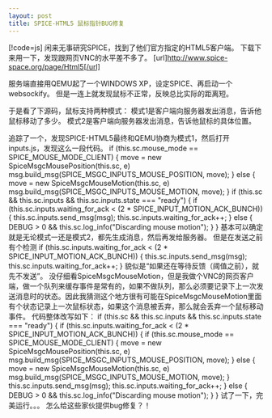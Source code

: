 ```yaml
---
layout: post
title: SPICE-HTML5 鼠标指针BUG修复
---
```


[!code=js]
闲来无事研究SPICE，找到了他们官方指定的HTML5客户端。
下载下来用一下，发现跟网页VNC的水平差不多了。
[url]http://www.spice-space.org/page/Html5[/url]

服务端直接用QEMU起了一个WINDOWS XP，设定SPICE、再启动一个websockify。
但是一连上就发现鼠标不正常，反映总比实际的距离短。

于是看了下源码，鼠标支持两种模式：
模式1是客户端向服务器发出消息，告诉他鼠标移动了多少。
模式2是客户端向服务器发出消息，告诉他鼠标的具体位置。

追踪了一个，发现SPICE-HTML5最终和QEMU协商为模式1，然后打开inputs.js，发现这么一段代码。
	if (this.sc.mouse_mode == SPICE_MOUSE_MODE_CLIENT)
	{
	    move = new SpiceMsgcMousePosition(this.sc, e)
	    msg.build_msg(SPICE_MSGC_INPUTS_MOUSE_POSITION, move);
	}
	else
	{
	    move = new SpiceMsgcMouseMotion(this.sc, e)
	    msg.build_msg(SPICE_MSGC_INPUTS_MOUSE_MOTION, move);
	}
	if (this.sc && this.sc.inputs && this.sc.inputs.state === "ready")
	{
	    if (this.sc.inputs.waiting_for_ack < (2 * SPICE_INPUT_MOTION_ACK_BUNCH))
	    {
	        this.sc.inputs.send_msg(msg);
	        this.sc.inputs.waiting_for_ack++;
	    }
	    else
	    {
	        DEBUG > 0 && this.sc.log_info("Discarding mouse motion");
	    }
	}
基本可以确定就是无论模式一还是模式2，都先生成消息，然后再发给服务器。
但是在发送之前有个检测
	if (this.sc.inputs.waiting_for_ack < (2 * SPICE_INPUT_MOTION_ACK_BUNCH))
	{
	    this.sc.inputs.send_msg(msg);
	    this.sc.inputs.waiting_for_ack++;
	}
貌似是“如果还在等待反馈（阈值之前），就先不发送”。
没仔细看SpiceMsgcMouseMotion，但是我做个VNC的网页客户端，做一个队列来缓存事件是常有的，如果不做队列，那么必须要记录下上一次发送消息时的状态。因此我猜测这个地方很有可能在SpiceMsgcMouseMotion里面有个状态记录上一次鼠标状态，如果这个消息被丢弃，那么就会丢弃一个鼠标移动事件。
代码整体改写如下：
	if (this.sc && this.sc.inputs && this.sc.inputs.state === "ready")
	{
	    if (this.sc.inputs.waiting_for_ack < (2 * SPICE_INPUT_MOTION_ACK_BUNCH))
	    {
			if (this.sc.mouse_mode == SPICE_MOUSE_MODE_CLIENT)
			{
			    move = new SpiceMsgcMousePosition(this.sc, e)
			    msg.build_msg(SPICE_MSGC_INPUTS_MOUSE_POSITION, move);
			}
			else
			{
			    move = new SpiceMsgcMouseMotion(this.sc, e)
			    msg.build_msg(SPICE_MSGC_INPUTS_MOUSE_MOTION, move);
			}
	        this.sc.inputs.send_msg(msg);
	        this.sc.inputs.waiting_for_ack++;
	    }
	    else
	    {
	        DEBUG > 0 && this.sc.log_info("Discarding mouse motion");
	    }
	}
试了一下，完美运行。。。
怎么给这些家伙提供bug修复？！
